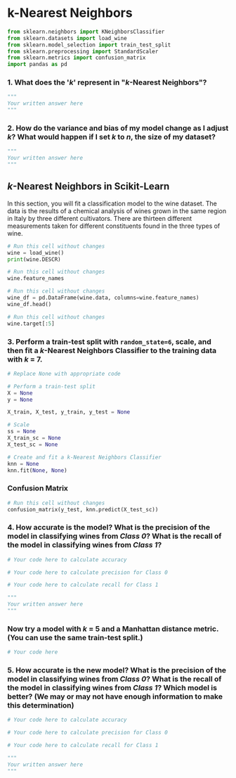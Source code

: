 # k-Nearest Neighbors


```python
from sklearn.neighbors import KNeighborsClassifier
from sklearn.datasets import load_wine
from sklearn.model_selection import train_test_split
from sklearn.preprocessing import StandardScaler
from sklearn.metrics import confusion_matrix
import pandas as pd
```

### 1. What does the '$k$' represent in "$k$-Nearest Neighbors"?


```python
"""
Your written answer here
"""
```

### 2. How do the variance and bias of my model change as I adjust $k$? What would happen if I set $k$ to $n$, the size of my dataset?


```python
"""
Your written answer here
"""
```

## $k$-Nearest Neighbors in Scikit-Learn

In this section, you will fit a classification model to the wine dataset. The data is the results of a chemical analysis of wines grown in the same region in Italy by three different cultivators. There are thirteen different measurements taken for different constituents found in the three types of wine.


```python
# Run this cell without changes
wine = load_wine()
print(wine.DESCR)
```


```python
# Run this cell without changes
wine.feature_names
```


```python
# Run this cell without changes
wine_df = pd.DataFrame(wine.data, columns=wine.feature_names)
wine_df.head()
```


```python
# Run this cell without changes
wine.target[:5]
```

### 3. Perform a train-test split with `random_state=6`, scale, and then fit a $k$-Nearest Neighbors Classifier to the training data with $k$ = 7.


```python
# Replace None with appropriate code

# Perform a train-test split
X = None
y = None

X_train, X_test, y_train, y_test = None

# Scale
ss = None
X_train_sc = None
X_test_sc = None

# Create and fit a k-Nearest Neighbors Classifier
knn = None
knn.fit(None, None)
```

### Confusion Matrix


```python
# Run this cell without changes
confusion_matrix(y_test, knn.predict(X_test_sc))
```

### 4. How accurate is the model?  What is the precision of the model in classifying wines from *Class 0*?  What is the recall of the model in classifying wines from *Class 1*?


```python
# Your code here to calculate accuracy

```


```python
# Your code here to calculate precision for Class 0

```


```python
# Your code here to calculate recall for Class 1

```


```python
"""
Your written answer here
"""
```

### Now try a model with $k$ = 5 and a Manhattan distance metric. (You can use the same train-test split.)


```python
# Your code here


```

### 5. How accurate is the new model? What is the precision of the model in classifying wines from *Class 0*?  What is the recall of the model in classifying wines from *Class 1*?  Which model is better? (We may or may not have enough information to make this determination)


```python
# Your code here to calculate accuracy

```


```python
# Your code here to calculate precision for Class 0

```


```python
# Your code here to calculate recall for Class 1

```


```python
"""
Your written answer here
"""
```

